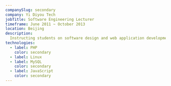 ```yaml
---
companySlug: secondary
company: Yi Diyou Tech
jobTitle: Software Engineering Lecturer
timeframe: June 2011 ~ October 2013
location: Beijing
description: 
  Instructing students on software design and web application development, while also leading them in creating software projects.
technologies: 
  - label: PHP
    color: secondary
  - label: Linux
  - label: MySQL
    color: secondary
  - label: JavaScript
    color: secondary
---
```



